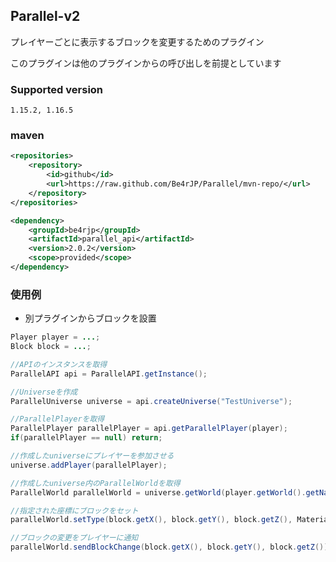 ## Parallel-v2
プレイヤーごとに表示するブロックを変更するためのプラグイン

このプラグインは他のプラグインからの呼び出しを前提としています


### Supported version
```
1.15.2, 1.16.5
```

### maven
```xml
<repositories>
    <repository>
        <id>github</id>
        <url>https://raw.github.com/Be4rJP/Parallel/mvn-repo/</url>
    </repository>
</repositories>
```

```xml
<dependency>
    <groupId>be4rjp</groupId>
    <artifactId>parallel_api</artifactId>
    <version>2.0.2</version>
    <scope>provided</scope>
</dependency>
```

### 使用例

* 別プラグインからブロックを設置
```java
Player player = ...;
Block block = ...;

//APIのインスタンスを取得
ParallelAPI api = ParallelAPI.getInstance();

//Universeを作成
ParallelUniverse universe = api.createUniverse("TestUniverse");

//ParallelPlayerを取得
ParallelPlayer parallelPlayer = api.getParallelPlayer(player);
if(parallelPlayer == null) return;

//作成したuniverseにプレイヤーを参加させる
universe.addPlayer(parallelPlayer);

//作成したuniverse内のParallelWorldを取得
ParallelWorld parallelWorld = universe.getWorld(player.getWorld().getName());

//指定された座標にブロックをセット
parallelWorld.setType(block.getX(), block.getY(), block.getZ(), Material.REDSTONE_BLOCK);

//ブロックの変更をプレイヤーに通知
parallelWorld.sendBlockChange(block.getX(), block.getY(), block.getZ());
```
